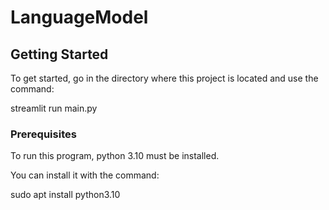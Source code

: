 # LanguageModel


<!-- GETTING STARTED -->
## Getting Started

To get started, go in the directory where this project is located and use the command:

streamlit run main.py

### Prerequisites

To run this program, python 3.10 must be installed.

You can install it with the command:

sudo apt install python3.10

